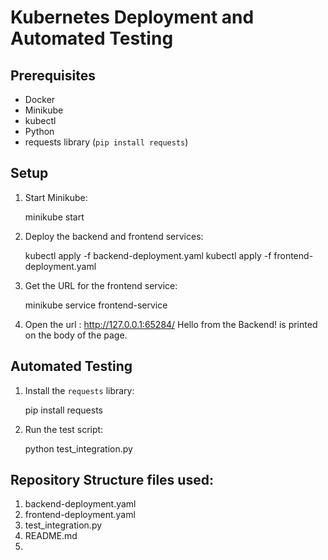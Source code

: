# Kubernetes Deployment and Automated Testing

## Prerequisites
- Docker
- Minikube
- kubectl
- Python
- requests library (`pip install requests`)

## Setup

1. Start Minikube:
    
    minikube start
   

2. Deploy the backend and frontend services:
    
    kubectl apply -f backend-deployment.yaml
    kubectl apply -f frontend-deployment.yaml
  

3. Get the URL for the frontend service:
    
    minikube service frontend-service

4. Open the url : http://127.0.0.1:65284/
   Hello from the Backend! is printed on the body of the page.

## Automated Testing

1. Install the `requests` library:
    
    pip install requests
   

2. Run the test script:
   
    python test_integration.py
    

## Repository Structure files used:
1. backend-deployment.yaml
2. frontend-deployment.yaml
3. test_integration.py
4. README.md
5. 
